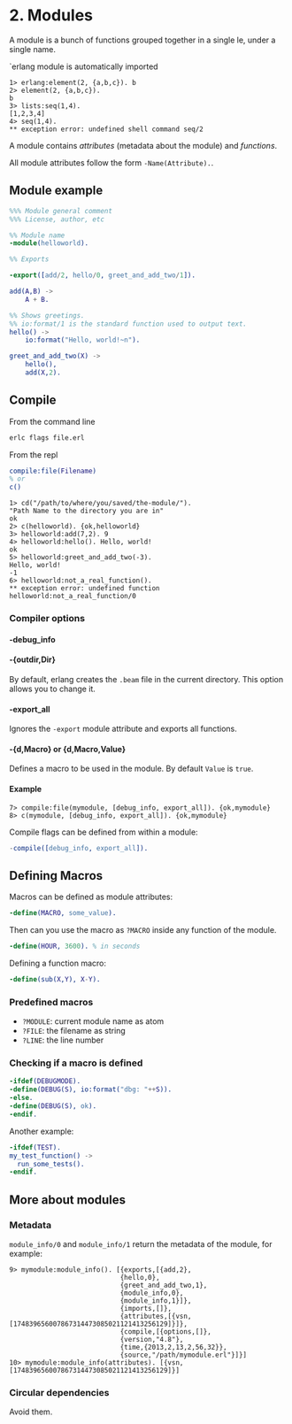 # 2. Modules

A module is a bunch of functions grouped together in a single  le, under a single name.

`erlang module is automatically imported

```
1> erlang:element(2, {a,b,c}). b
2> element(2, {a,b,c}).
b
3> lists:seq(1,4).
[1,2,3,4]
4> seq(1,4).
** exception error: undefined shell command seq/2
```

A module contains _attributes_ (metadata about the module) and _functions_.

All module attributes follow the form `-Name(Attribute).`.

## Module example

```erlang
%%% Module general comment
%%% License, author, etc

%% Module name
-module(helloworld).

%% Exports

-export([add/2, hello/0, greet_and_add_two/1]).

add(A,B) ->
    A + B.

%% Shows greetings.
%% io:format/1 is the standard function used to output text.
hello() ->
    io:format("Hello, world!~n").

greet_and_add_two(X) ->
    hello(),
    add(X,2).
```

## Compile

From the command line

```bash
erlc flags file.erl
```

From the repl

```erlang
compile:file(Filename)
% or
c()
```

```
1> cd("/path/to/where/you/saved/the-module/").
"Path Name to the directory you are in"
ok
2> c(helloworld). {ok,helloworld}
3> helloworld:add(7,2). 9
4> helloworld:hello(). Hello, world!
ok
5> helloworld:greet_and_add_two(-3).
Hello, world!
-1
6> helloworld:not_a_real_function().
** exception error: undefined function helloworld:not_a_real_function/0
```

### Compiler options

#### -debug_info
#### -{outdir,Dir}

By default, erlang creates the `.beam` file in the current directory. This option allows you to change it.

#### -export_all

Ignores the `-export` module attribute and exports all functions.

#### -{d,Macro} or {d,Macro,Value}

Defines a macro to be used in the module. By default `Value` is `true`.

#### Example

```
7> compile:file(mymodule, [debug_info, export_all]). {ok,mymodule}
8> c(mymodule, [debug_info, export_all]). {ok,mymodule}
```

Compile flags can be defined from within a module:

```erlang
-compile([debug_info, export_all]).
```

## Defining Macros

Macros can be defined as module attributes:

```erlang
-define(MACRO, some_value).
```

Then can you use the macro as `?MACRO` inside any function of the module.

```erlang
-define(HOUR, 3600). % in seconds
```

Defining a function macro:

```erlang
-define(sub(X,Y), X-Y).
```

### Predefined macros

- `?MODULE`: current module name as atom
- `?FILE`: the filename as string
- `?LINE`: the line number

### Checking if a macro is defined

```erlang
-ifdef(DEBUGMODE).
-define(DEBUG(S), io:format("dbg: "++S)).
-else.
-define(DEBUG(S), ok).
-endif.
```

Another example:

```erlang
-ifdef(TEST).
my_test_function() ->
  run_some_tests().
-endif.
```

## More about modules

### Metadata

`module_info/0` and `module_info/1` return the metadata of the module, for example:

```
9> mymodule:module_info(). [{exports,[{add,2},
                            {hello,0},
                            {greet_and_add_two,1},
                            {module_info,0},
                            {module_info,1}]},
                            {imports,[]},
                            {attributes,[{vsn,[174839656007867314473085021121413256129]}]},
                            {compile,[{options,[]},
                            {version,"4.8"},
                            {time,{2013,2,13,2,56,32}},
                            {source,"/path/mymodule.erl"}]}]
10> mymodule:module_info(attributes). [{vsn,[174839656007867314473085021121413256129]}]
```

### Circular dependencies

Avoid them.
